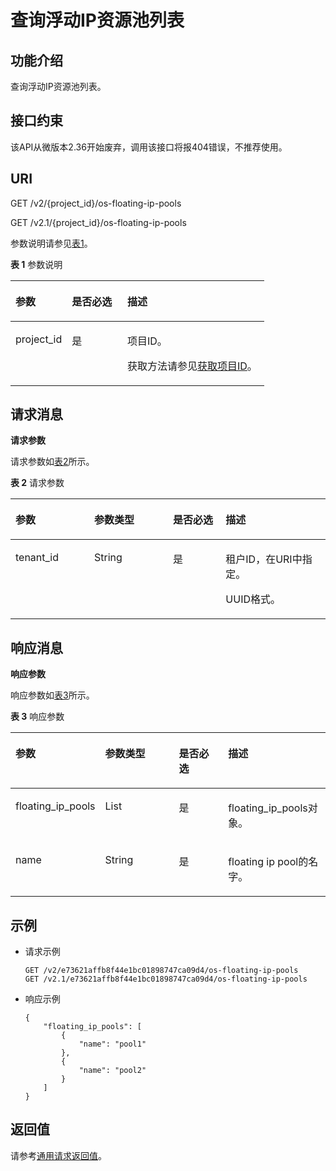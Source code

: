# 查询浮动IP资源池列表<a name="ZH-CN_TOPIC_0065820820"></a>

## 功能介绍<a name="zh-cn_topic_0057972835_section7554882"></a>

查询浮动IP资源池列表。

## 接口约束<a name="zh-cn_topic_0057972835_section7965739"></a>

该API从微版本2.36开始废弃，调用该接口将报404错误，不推荐使用。

## URI<a name="zh-cn_topic_0057972835_section885082"></a>

GET /v2/\{project\_id\}/os-floating-ip-pools

GET /v2.1/\{project\_id\}/os-floating-ip-pools

参数说明请参见[表1](#zh-cn_topic_0057972835_table32475667)。

**表 1**  参数说明

<a name="zh-cn_topic_0057972835_table32475667"></a>
<table><thead align="left"><tr id="zh-cn_topic_0057972835_row44937496"><th class="cellrowborder" valign="top" width="22.24%" id="mcps1.2.4.1.1"><p id="p5187119"><a name="p5187119"></a><a name="p5187119"></a>参数</p>
</th>
<th class="cellrowborder" valign="top" width="21.87%" id="mcps1.2.4.1.2"><p id="p17503500"><a name="p17503500"></a><a name="p17503500"></a>是否必选</p>
</th>
<th class="cellrowborder" valign="top" width="55.88999999999999%" id="mcps1.2.4.1.3"><p id="p8497414"><a name="p8497414"></a><a name="p8497414"></a>描述</p>
</th>
</tr>
</thead>
<tbody><tr id="zh-cn_topic_0057972835_row1664874"><td class="cellrowborder" valign="top" width="22.24%" headers="mcps1.2.4.1.1 "><p id="zh-cn_topic_0057972835_p637140"><a name="zh-cn_topic_0057972835_p637140"></a><a name="zh-cn_topic_0057972835_p637140"></a>project_id</p>
</td>
<td class="cellrowborder" valign="top" width="21.87%" headers="mcps1.2.4.1.2 "><p id="zh-cn_topic_0057972835_p51608407"><a name="zh-cn_topic_0057972835_p51608407"></a><a name="zh-cn_topic_0057972835_p51608407"></a>是</p>
</td>
<td class="cellrowborder" valign="top" width="55.88999999999999%" headers="mcps1.2.4.1.3 "><p id="p37593705"><a name="p37593705"></a><a name="p37593705"></a>项目ID。</p>
<p id="p1180512217438"><a name="p1180512217438"></a><a name="p1180512217438"></a>获取方法请参见<a href="获取项目ID.md">获取项目ID</a>。</p>
</td>
</tr>
</tbody>
</table>

## 请求消息<a name="zh-cn_topic_0057972835_section4582792"></a>

**请求参数**

请求参数如[表2](#zh-cn_topic_0057972835_table51488960)所示。

**表 2**  请求参数

<a name="zh-cn_topic_0057972835_table51488960"></a>
<table><thead align="left"><tr id="zh-cn_topic_0057972835_row34407239"><th class="cellrowborder" valign="top" width="25%" id="mcps1.2.5.1.1"><p id="zh-cn_topic_0057972670_p57733603"><a name="zh-cn_topic_0057972670_p57733603"></a><a name="zh-cn_topic_0057972670_p57733603"></a>参数</p>
</th>
<th class="cellrowborder" valign="top" width="25%" id="mcps1.2.5.1.2"><p id="zh-cn_topic_0057972670_p45910260"><a name="zh-cn_topic_0057972670_p45910260"></a><a name="zh-cn_topic_0057972670_p45910260"></a>参数类型</p>
</th>
<th class="cellrowborder" valign="top" width="16.73%" id="mcps1.2.5.1.3"><p id="zh-cn_topic_0057972670_p27743545"><a name="zh-cn_topic_0057972670_p27743545"></a><a name="zh-cn_topic_0057972670_p27743545"></a>是否必选</p>
</th>
<th class="cellrowborder" valign="top" width="33.269999999999996%" id="mcps1.2.5.1.4"><p id="zh-cn_topic_0057972670_p32634650"><a name="zh-cn_topic_0057972670_p32634650"></a><a name="zh-cn_topic_0057972670_p32634650"></a>描述</p>
</th>
</tr>
</thead>
<tbody><tr id="zh-cn_topic_0057972835_row51383952"><td class="cellrowborder" valign="top" width="25%" headers="mcps1.2.5.1.1 "><p id="zh-cn_topic_0057972835_p1350554"><a name="zh-cn_topic_0057972835_p1350554"></a><a name="zh-cn_topic_0057972835_p1350554"></a>tenant_id</p>
</td>
<td class="cellrowborder" valign="top" width="25%" headers="mcps1.2.5.1.2 "><p id="zh-cn_topic_0057972835_p42286032"><a name="zh-cn_topic_0057972835_p42286032"></a><a name="zh-cn_topic_0057972835_p42286032"></a>String</p>
</td>
<td class="cellrowborder" valign="top" width="16.73%" headers="mcps1.2.5.1.3 "><p id="zh-cn_topic_0057972835_p2616604"><a name="zh-cn_topic_0057972835_p2616604"></a><a name="zh-cn_topic_0057972835_p2616604"></a>是</p>
</td>
<td class="cellrowborder" valign="top" width="33.269999999999996%" headers="mcps1.2.5.1.4 "><p id="zh-cn_topic_0057972835_p10618339"><a name="zh-cn_topic_0057972835_p10618339"></a><a name="zh-cn_topic_0057972835_p10618339"></a>租户ID，在URI中指定。</p>
<p id="p4231132048"><a name="p4231132048"></a><a name="p4231132048"></a>UUID格式。</p>
</td>
</tr>
</tbody>
</table>

## 响应消息<a name="zh-cn_topic_0057972835_section41245128"></a>

**响应参数**

响应参数如[表3](#zh-cn_topic_0057972835_table54779151)所示。

**表 3**  响应参数

<a name="zh-cn_topic_0057972835_table54779151"></a>
<table><thead align="left"><tr id="zh-cn_topic_0057972835_row21723514"><th class="cellrowborder" valign="top" width="25%" id="mcps1.2.5.1.1"><p id="p2181159142617"><a name="p2181159142617"></a><a name="p2181159142617"></a>参数</p>
</th>
<th class="cellrowborder" valign="top" width="25%" id="mcps1.2.5.1.2"><p id="p1418119982619"><a name="p1418119982619"></a><a name="p1418119982619"></a>参数类型</p>
</th>
<th class="cellrowborder" valign="top" width="16.919999999999998%" id="mcps1.2.5.1.3"><p id="p018139112615"><a name="p018139112615"></a><a name="p018139112615"></a>是否必选</p>
</th>
<th class="cellrowborder" valign="top" width="33.08%" id="mcps1.2.5.1.4"><p id="p1218116952619"><a name="p1218116952619"></a><a name="p1218116952619"></a>描述</p>
</th>
</tr>
</thead>
<tbody><tr id="zh-cn_topic_0057972835_row56262227"><td class="cellrowborder" valign="top" width="25%" headers="mcps1.2.5.1.1 "><p id="zh-cn_topic_0057972835_p60946511"><a name="zh-cn_topic_0057972835_p60946511"></a><a name="zh-cn_topic_0057972835_p60946511"></a>floating_ip_pools</p>
</td>
<td class="cellrowborder" valign="top" width="25%" headers="mcps1.2.5.1.2 "><p id="zh-cn_topic_0057972835_p37720384"><a name="zh-cn_topic_0057972835_p37720384"></a><a name="zh-cn_topic_0057972835_p37720384"></a>List</p>
</td>
<td class="cellrowborder" valign="top" width="16.919999999999998%" headers="mcps1.2.5.1.3 "><p id="zh-cn_topic_0057972835_p35452302"><a name="zh-cn_topic_0057972835_p35452302"></a><a name="zh-cn_topic_0057972835_p35452302"></a>是</p>
</td>
<td class="cellrowborder" valign="top" width="33.08%" headers="mcps1.2.5.1.4 "><p id="zh-cn_topic_0057972835_p53064224"><a name="zh-cn_topic_0057972835_p53064224"></a><a name="zh-cn_topic_0057972835_p53064224"></a>floating_ip_pools对象。</p>
</td>
</tr>
<tr id="zh-cn_topic_0057972835_row7815975"><td class="cellrowborder" valign="top" width="25%" headers="mcps1.2.5.1.1 "><p id="zh-cn_topic_0057972835_p29114202"><a name="zh-cn_topic_0057972835_p29114202"></a><a name="zh-cn_topic_0057972835_p29114202"></a>name</p>
</td>
<td class="cellrowborder" valign="top" width="25%" headers="mcps1.2.5.1.2 "><p id="zh-cn_topic_0057972835_p9440199"><a name="zh-cn_topic_0057972835_p9440199"></a><a name="zh-cn_topic_0057972835_p9440199"></a>String</p>
</td>
<td class="cellrowborder" valign="top" width="16.919999999999998%" headers="mcps1.2.5.1.3 "><p id="zh-cn_topic_0057972835_p26458644"><a name="zh-cn_topic_0057972835_p26458644"></a><a name="zh-cn_topic_0057972835_p26458644"></a>是</p>
</td>
<td class="cellrowborder" valign="top" width="33.08%" headers="mcps1.2.5.1.4 "><p id="zh-cn_topic_0057972835_p62775401"><a name="zh-cn_topic_0057972835_p62775401"></a><a name="zh-cn_topic_0057972835_p62775401"></a>floating ip pool的名字。</p>
</td>
</tr>
</tbody>
</table>

## 示例<a name="zh-cn_topic_0057972835_section35661838"></a>

-   请求示例

    ```
    GET /v2/e73621affb8f44e1bc01898747ca09d4/os-floating-ip-pools
    GET /v2.1/e73621affb8f44e1bc01898747ca09d4/os-floating-ip-pools
    ```

-   响应示例

    ```
    {
        "floating_ip_pools": [
            {
                "name": "pool1"
            },
            {
                "name": "pool2"
            }
        ]
    }
    ```


## 返回值<a name="zh-cn_topic_0057972835_zh-cn_topic_0020212692_section22960139"></a>

请参考[通用请求返回值](通用请求返回值.md)。

